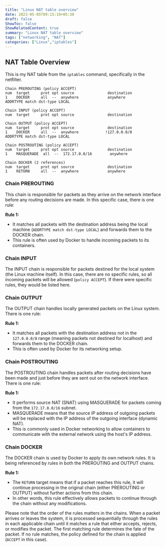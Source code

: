 ```yaml
---
title: "Linux NAT table overview"
date: 2023-05-05T09:15:19+05:30
draft: false
ShowToc: false
ShowRelatedContent: true
summary: "Linux NAT table overview"
tags: ["networking", "NAT"]
categories: ["Linux","iptables"]
---
```



## NAT Table Overview

This is my NAT table from the `iptables` command, specifically in the netfilter.

```shell
Chain PREROUTING (policy ACCEPT)
num  target     prot opt source               destination         
1    DOCKER     all  --  anywhere             anywhere             ADDRTYPE match dst-type LOCAL

Chain INPUT (policy ACCEPT)
num  target     prot opt source               destination         

Chain OUTPUT (policy ACCEPT)
num  target     prot opt source               destination         
1    DOCKER     all  --  anywhere            !127.0.0.0/8          ADDRTYPE match dst-type LOCAL

Chain POSTROUTING (policy ACCEPT)
num  target     prot opt source               destination         
1    MASQUERADE  all  --  172.17.0.0/16        anywhere            

Chain DOCKER (2 references)
num  target     prot opt source               destination         
1    RETURN     all  --  anywhere             anywhere
```


### Chain PREROUTING

This chain is responsible for packets as they arrive on the network interface before any routing decisions are made. In this specific case, there is one rule:

**Rule 1:**
- It matches all packets with the destination address being the local machine (`ADDRTYPE match dst-type LOCAL`) and forwards them to the DOCKER chain. 
- This rule is often used by Docker to handle incoming packets to its containers.

### Chain INPUT

The INPUT chain is responsible for packets destined for the local system (the Linux machine itself). In this case, there are no specific rules, so all incoming packets will be allowed (`policy ACCEPT`). If there were specific rules, they would be listed here.

### Chain OUTPUT

The OUTPUT chain handles locally generated packets on the Linux system. There is one rule:

**Rule 1:**
- It matches all packets with the destination address not in the `127.0.0.0/8` range (meaning packets not destined for localhost) and forwards them to the DOCKER chain. 
- This is often used by Docker for its networking setup.

### Chain POSTROUTING

The POSTROUTING chain handles packets after routing decisions have been made and just before they are sent out on the network interface. There is one rule:

**Rule 1:**
- It performs source NAT (SNAT) using MASQUERADE for packets coming from the `172.17.0.0/16` subnet. 
- MASQUERADE means that the source IP address of outgoing packets will be replaced with the IP address of the outgoing interface (dynamic NAT). 
- This is commonly used in Docker networking to allow containers to communicate with the external network using the host's IP address.

### Chain DOCKER

The DOCKER chain is used by Docker to apply its own network rules. It is being referenced by rules in both the PREROUTING and OUTPUT chains.

**Rule 1:**
- The `RETURN` target means that if a packet reaches this rule, it will continue processing in the original chain (either PREROUTING or OUTPUT) without further actions from this chain. 
- In other words, this rule effectively allows packets to continue through the chain without any modifications.

Please note that the order of the rules matters in the chains. When a packet arrives or leaves the system, it is processed sequentially through the rules in each applicable chain until it matches a rule that either accepts, rejects, or modifies the packet. The first matching rule determines the fate of the packet. If no rule matches, the policy defined for the chain is applied (`ACCEPT` in this case).









